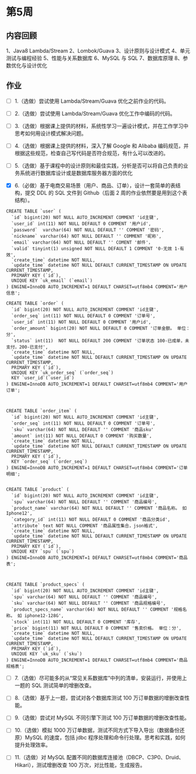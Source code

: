 # 第5周

## 内容回顾
1、Java8 Lambda/Stream
2、Lombok/Guava
3、设计原则与设计模式
4、单元测试与编程经验
5、性能与关系数据库
6、MySQL 与 SQL
7、数据库原理
8、参数优化与设计优化


## 作业
- [ ] 1.（选做）尝试使用 Lambda/Stream/Guava 优化之前作业的代码。

- [ ] 2.（选做）尝试使用 Lambda/Stream/Guava 优化工作中编码的代码。

- [ ] 3.（选做）根据课上提供的材料，系统性学习一遍设计模式，并在工作学习中思考如何用设计模式解决问题。

- [ ] 4.（选做）根据课上提供的材料，深入了解 Google 和 Alibaba 编码规范，并根据这些规范，检查自己写代码是否符合规范，有什么可以改进的。

- [ ] 5.（选做）基于课程中的设计原则和最佳实践，分析是否可以将自己负责的业务系统进行数据库设计或是数据库服务器方面的优化

- [x] 6.（必做）基于电商交易场景（用户、商品、订单），设计一套简单的表结构，提交 DDL 的 SQL 文件到 Github（后面 2 周的作业依然要是用到这个表结构）。

```
CREATE TABLE `user` (
  `id` bigint(20) NOT NULL AUTO_INCREMENT COMMENT 'id主键',
  `user_id` int(11) NOT NULL DEFAULT 0 COMMENT '用户id',
  `password`  varchar(64) NOT NULL DEFAULT '' COMMENT '密码',
  `nickname` varchar(64) NOT NULL DEFAULT '' COMMENT '昵称',
  `email` varchar(64) NOT NULL DEFAULT '' COMENT '邮件'，
  `valid` tinyint(1) unsigned NOT NULL DEFAULT 1 COMMENT '0-无效 1-有效',
  `create_time` datetime NOT NULL,
  `update_time` datetime NOT NULL DEFAULT CURRENT_TIMESTAMP ON UPDATE CURRENT_TIMESTAMP,
  PRIMARY KEY (`id`),
  UNIQUE KEY `uk_email` (`email`)
) ENGINE=InnoDB AUTO_INCREMENT=1 DEFAULT CHARSET=utf8mb4 COMMENT='用户信息';

CREATE TABLE `order` (
  `id` bigint(20) NOT NULL AUTO_INCREMENT COMMENT 'id主键',
  `order_seq` int(11) NOT NULL DEFAULT 0 COMMENT '订单号',
  `user_id` int(11) NOT NULL DEFAULT 0 COMMENT '用户id',
  `order_amount` bigint(20) NOT NULL DEFAULT 0 COMMENT '订单金额。 单位：分',
  `status` int(11)  NOT NULL DEFAULT 200 COMMENT '订单状态 100-已成单，未支付，200-已支付',
  `create_time` datetime NOT NULL,
  `update_time` datetime NOT NULL DEFAULT CURRENT_TIMESTAMP ON UPDATE CURRENT_TIMESTAMP,
  PRIMARY KEY (`id`),
  UNIQUE KEY `uk_order_seq` (`order_seq`)
  KEY `user_id`(`user_id`) 
) ENGINE=InnoDB AUTO_INCREMENT=1 DEFAULT CHARSET=utf8mb4 COMMENT='用户订单';



CREATE TABLE `order_item` (
  `id` bigint(20) NOT NULL AUTO_INCREMENT COMMENT 'id主键',
  `order_seq` int(11) NOT NULL DEFAULT 0 COMMENT '订单号',
  `sku` varchar(64) NOT NULL DEFAULT '' COMMENT '商品sku'
  `amount` int(11) NOT NULL DEFAULT 0 COMMENT '购买数量', 
  `create_time` datetime NOT NULL,
  `update_time` datetime NOT NULL DEFAULT CURRENT_TIMESTAMP ON UPDATE CURRENT_TIMESTAMP,
  PRIMARY KEY (`id`),
  KEY `order_seq` (`order_seq`)
) ENGINE=InnoDB AUTO_INCREMENT=1 DEFAULT CHARSET=utf8mb4 COMMENT='订单明细';


CREATE TABLE `product` (
  `id` bigint(20) NOT NULL AUTO_INCREMENT COMMENT 'id主键',
  `spu` varchar(64) NOT NULL DEFAULT '' COMMENT '商品编号',
  `product_name` varchar(64) NOT NULL DEFAULT '' COMMENT '商品名称。 如Iphone12',
  `category_id` int(11) NOT NULL DEFAULT 0 COMMENT '商品分类id',
  `attribute` text NOT NULL COMMENT '商品属性集合，json格式',
  `create_time` datetime NOT NULL,
  `update_time` datetime NOT NULL DEFAULT CURRENT_TIMESTAMP ON UPDATE CURRENT_TIMESTAMP,
  PRIMARY KEY (`id`),
  UNIQUE KEY `spu` (`spu`)
) ENGINE=InnoDB AUTO_INCREMENT=1 DEFAULT CHARSET=utf8mb4 COMMENT='商品表';



CREATE TABLE `product_specs` (
  `id` bigint(20) NOT NULL AUTO_INCREMENT COMMENT 'id主键',
  `spu` varchar(64) NOT NULL DEFAULT '' COMMENT '商品编号',
  `sku` varchar(64) NOT NULL DEFAULT '' COMMENT '商品规格编号',
  `product_specs_name` varchar(64) NOT NULL DEFAULT '' COMMENT '规格名称。 如 iphone12-128G',
  `stock` int(11) NOT NULL DEFAULT 0 COMMENT '库存',
  `price` bigint(11) NOT NULL DEFAULT 0 COMMENT '售卖价格。 单位：分',
  `create_time` datetime NOT NULL,
  `update_time` datetime NOT NULL DEFAULT CURRENT_TIMESTAMP ON UPDATE CURRENT_TIMESTAMP,
  PRIMARY KEY (`id`),
  UNIQUE KEY `uk_sku` (`sku`)
) ENGINE=InnoDB AUTO_INCREMENT=1 DEFAULT CHARSET=utf8mb4 COMMENT='商品规格表';
```

- [ ] 7.（选做）尽可能多的从“常见关系数据库”中列的清单，安装运行，并使用上一题的 SQL 测试简单的增删改查。

- [ ] 8.（选做）基于上一题，尝试对各个数据库测试 100 万订单数据的增删改查性能。

- [ ] 9.（选做）尝试对 MySQL 不同引擎下测试 100 万订单数据的增删改查性能。

- [ ] 10.（选做）模拟 1000 万订单数据，测试不同方式下导入导出（数据备份还原）MySQL 的速度，包括 jdbc 程序处理和命令行处理。思考和实践，如何提升处理效率。

- [ ] 11.（选做）对 MySQL 配置不同的数据库连接池（DBCP、C3P0、Druid、Hikari），测试增删改查 100 万次，对比性能，生成报告。

